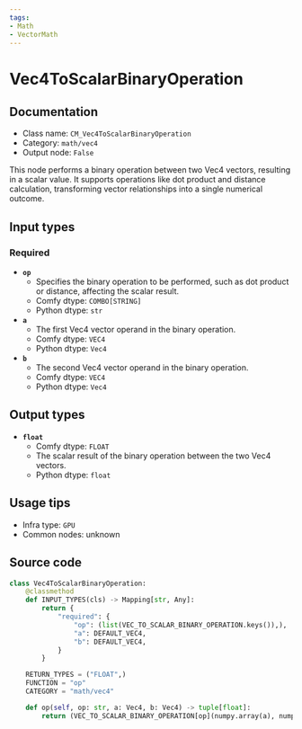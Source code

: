 ```yaml
---
tags:
- Math
- VectorMath
---
```


# Vec4ToScalarBinaryOperation
## Documentation
- Class name: `CM_Vec4ToScalarBinaryOperation`
- Category: `math/vec4`
- Output node: `False`

This node performs a binary operation between two Vec4 vectors, resulting in a scalar value. It supports operations like dot product and distance calculation, transforming vector relationships into a single numerical outcome.
## Input types
### Required
- **`op`**
    - Specifies the binary operation to be performed, such as dot product or distance, affecting the scalar result.
    - Comfy dtype: `COMBO[STRING]`
    - Python dtype: `str`
- **`a`**
    - The first Vec4 vector operand in the binary operation.
    - Comfy dtype: `VEC4`
    - Python dtype: `Vec4`
- **`b`**
    - The second Vec4 vector operand in the binary operation.
    - Comfy dtype: `VEC4`
    - Python dtype: `Vec4`
## Output types
- **`float`**
    - Comfy dtype: `FLOAT`
    - The scalar result of the binary operation between the two Vec4 vectors.
    - Python dtype: `float`
## Usage tips
- Infra type: `GPU`
- Common nodes: unknown


## Source code
```python
class Vec4ToScalarBinaryOperation:
    @classmethod
    def INPUT_TYPES(cls) -> Mapping[str, Any]:
        return {
            "required": {
                "op": (list(VEC_TO_SCALAR_BINARY_OPERATION.keys()),),
                "a": DEFAULT_VEC4,
                "b": DEFAULT_VEC4,
            }
        }

    RETURN_TYPES = ("FLOAT",)
    FUNCTION = "op"
    CATEGORY = "math/vec4"

    def op(self, op: str, a: Vec4, b: Vec4) -> tuple[float]:
        return (VEC_TO_SCALAR_BINARY_OPERATION[op](numpy.array(a), numpy.array(b)),)

```
